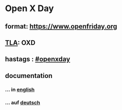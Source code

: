 # Open X Day

## format: https://www.openfriday.org

## [TLA](https://en.wikipedia.org/wiki/Three-letter_acronym): OXD

## hastags : [#openxday](https://twitter.com/search?q=%23openxday)

## documentation

### ... in [english](https://baloise.github.io/open-x-day/index.html)

### ... auf [deutsch](https://baloise.github.io/open-x-day/index.de.html)
